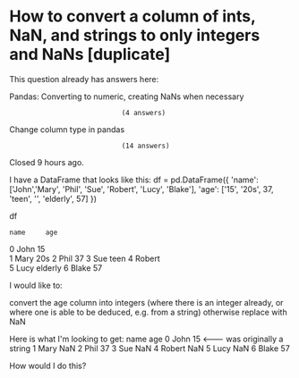 
# How to convert a column of ints, NaN, and strings to only integers and NaNs [duplicate]







This question already has answers here:
                        
                    



Pandas: Converting to numeric, creating NaNs when necessary

                                (4 answers)
                            


Change column type in pandas

                                (14 answers)
                            

Closed 9 hours ago.



I have a DataFrame that looks like this:
df = pd.DataFrame({
    'name': ['John','Mary', 'Phil', 'Sue', 'Robert', 'Lucy', 'Blake'],
    'age': ['15', '20s', 37, 'teen', '', 'elderly', 57]
    })

df


    name     age
0   John     15          
1   Mary     20s
2   Phil     37
3   Sue      teen
4   Robert  
5   Lucy     elderly
6   Blake    57

I would like to:

convert the age column into integers (where there is an integer already, or where one is able to be deduced, e.g. from a string)
otherwise replace with NaN

Here is what I'm looking to get:
name         age
0   John     15            <--- was originally a string
1   Mary     NaN
2   Phil     37
3   Sue      NaN
4   Robert   NaN
5   Lucy     NaN
6   Blake    57

How would I do this?

        